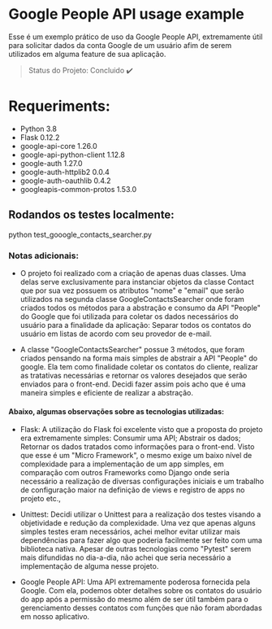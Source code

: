 <h1>Google People API usage example </h1>
<p>Esse é um exemplo prático de uso da Google People API, extremamente útil para solicitar dados da conta Google de um usuário afim de serem utilizados em alguma feature de sua aplicação.</p>

> Status do Projeto: Concluido :heavy_check_mark:

# Requeriments:

* Python 3.8
* Flask 0.12.2
* google-api-core          1.26.0
* google-api-python-client 1.12.8
* google-auth              1.27.0
* google-auth-httplib2     0.0.4
* google-auth-oauthlib     0.4.2
* googleapis-common-protos 1.53.0

## Rodandos os testes localmente: 
  python test_gooogle_contacts_searcher.py


### Notas adicionais:
* O projeto foi realizado com a criação de apenas duas classes. Uma delas serve
  exclusivamente para instanciar objetos da classe Contact que por sua vez
  possuem os atributos "nome" e "email" que serão utilizados na segunda classe
  GoogleContactsSearcher onde foram criados todos os métodos para a abstração e
  consumo da API "People" do Google que foi utilizada para coletar os dados necessários
  do usuário para a finalidade da aplicação: Separar todos os contatos do
  usuário em listas de acordo com seu provedor de e-mail.

* A classe "GoogleContactsSearcher" possue 3 métodos, que foram criados
   pensando na forma mais simples de abstrair a API "People" do google. Ela tem
   como finalidade coletar os contatos do cliente, realizar as tratativas
   necessárias e retornar os valores desejados que serão enviados para o
   front-end. Decidi fazer assim pois acho que é uma maneira simples e
   eficiente de realizar a abstração. 
  

#### Abaixo, algumas observações sobre as tecnologias utilizadas:

* Flask: A utilização do Flask foi excelente visto que a proposta do projeto
  era extremamente simples: Consumir uma API; Abstrair os dados; Retornar os
  dados tratados como informações para o front-end. Visto que esse é um "Micro
  Framework", o mesmo exige um baixo nível de complexidade para a
  implementação de um app simples, em comparação com outros Frameworks como
  Django onde seria necessário a realização de diversas configurações iniciais
  e um trabalho de configuração maior na definição de views e registro de apps
  no projeto etc.,

* Unittest: Decidi utilizar o Unittest para a realização dos testes visando a
  objetividade e redução da complexidade. Uma vez que apenas alguns simples
  testes eram necessários, achei melhor evitar utilizar mais dependências para
  fazer algo que poderia facilmente ser feito com uma biblioteca nativa. Apesar
  de outras tecnologias como "Pytest" serem mais difundidas no dia-a-dia, não
  achei que seria necessário a implementação de alguma nesse projeto.

* Google People API: Uma API extremamente poderosa fornecida pela Google. Com
    ela, podemos obter detalhes sobre os contatos do usuário do app após a
    permissão do mesmo além de ser útil também para o gerenciamento desses
    contatos com funções que não foram abordadas em nosso aplicativo.



